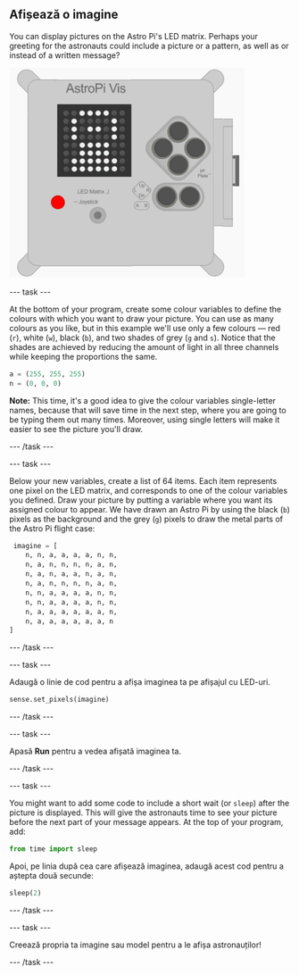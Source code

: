 ## Afișează o imagine

You can display pictures on the Astro Pi's LED matrix. Perhaps your greeting for the astronauts could include a picture or a pattern, as well as or instead of a written message?

![Astronaut](images/astronaut-pic.png)

--- task ---

At the bottom of your program, create some colour variables to define the colours with which you want to draw your picture. You can use as many colours as you like, but in this example we'll use only a few colours — red (`r`), white (`w`), black (`b`), and two shades of grey (`g` and `s`). Notice that the shades are achieved by reducing the amount of light in all three channels while keeping the proportions the same.

```python
a = (255, 255, 255)
n = (0, 0, 0)
```

**Note:** This time, it's a good idea to give the colour variables single-letter names, because that will save time in the next step, where you are going to be typing them out many times. Moreover, using single letters will make it easier to see the picture you'll draw.

--- /task ---

--- task ---



Below your new variables, create a list of 64 items. Each item represents one pixel on the LED matrix, and corresponds to one of the colour variables you defined. Draw your picture by putting a variable where you want its assigned colour to appear. We have drawn an Astro Pi by using the black (`b`) pixels as the background and the grey (`g`) pixels to draw the metal parts of the Astro Pi flight case:

```python
 imagine = [
    n, n, a, a, a, a, n, n,
    n, a, n, n, n, n, a, n,
    n, a, n, a, a, n, a, n,
    n, a, n, n, n, n, a, n,
    n, n, a, a, a, a, n, n,
    n, n, a, a, a, a, n, n,
    n, a, a, a, a, a, a, n,
    n, a, a, a, a, a, a, n
]
```
--- /task ---

--- task ---

Adaugă o linie de cod pentru a afișa imaginea ta pe afișajul cu LED-uri.

```python
sense.set_pixels(imagine)
```

--- /task ---

--- task ---

Apasă **Run** pentru a vedea afișată imaginea ta.

--- /task ---

--- task ---

You might want to add some code to include a short wait (or `sleep`) after the picture is displayed. This will give the astronauts time to see your picture before the next part of your message appears. At the top of your program, add:

```python
from time import sleep
```

Apoi, pe linia după cea care afișează imaginea, adaugă acest cod pentru a aștepta două secunde:

```python
sleep(2)
```

--- /task ---

--- task ---

Creează propria ta imagine sau model pentru a le afișa astronauților!

--- /task ---
